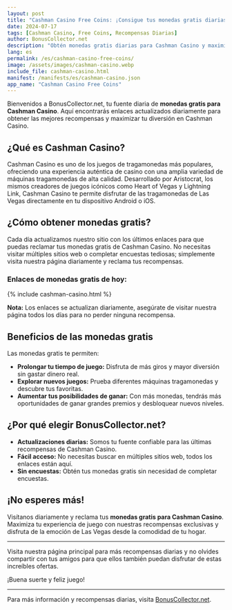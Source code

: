 ```yaml
---
layout: post
title: "Cashman Casino Free Coins: ¡Consigue tus monedas gratis diarias aquí!"
date: 2024-07-17
tags: [Cashman Casino, Free Coins, Recompensas Diarias]
author: BonusCollector.net
description: "Obtén monedas gratis diarias para Cashman Casino y maximiza tu experiencia de juego con nuestras recompensas actualizadas diariamente."
lang: es
permalink: /es/cashman-casino-free-coins/
image: /assets/images/cashman-casino.webp
include_file: cashman-casino.html
manifest: /manifests/es/cashman-casino.json
app_name: "Cashman Casino Free Coins"
---
```


Bienvenidos a BonusCollector.net, tu fuente diaria de **monedas gratis para Cashman Casino**. Aquí encontrarás enlaces actualizados diariamente para obtener las mejores recompensas y maximizar tu diversión en Cashman Casino.

## ¿Qué es Cashman Casino?

Cashman Casino es uno de los juegos de tragamonedas más populares, ofreciendo una experiencia auténtica de casino con una amplia variedad de máquinas tragamonedas de alta calidad. Desarrollado por Aristocrat, los mismos creadores de juegos icónicos como Heart of Vegas y Lightning Link, Cashman Casino te permite disfrutar de las tragamonedas de Las Vegas directamente en tu dispositivo Android o iOS.

## ¿Cómo obtener monedas gratis?

Cada día actualizamos nuestro sitio con los últimos enlaces para que puedas reclamar tus monedas gratis de Cashman Casino. No necesitas visitar múltiples sitios web o completar encuestas tediosas; simplemente visita nuestra página diariamente y reclama tus recompensas.

### Enlaces de monedas gratis de hoy:

{% include cashman-casino.html %}

**Nota:** Los enlaces se actualizan diariamente, asegúrate de visitar nuestra página todos los días para no perder ninguna recompensa.

## Beneficios de las monedas gratis

Las monedas gratis te permiten:

- **Prolongar tu tiempo de juego:** Disfruta de más giros y mayor diversión sin gastar dinero real.
- **Explorar nuevos juegos:** Prueba diferentes máquinas tragamonedas y descubre tus favoritas.
- **Aumentar tus posibilidades de ganar:** Con más monedas, tendrás más oportunidades de ganar grandes premios y desbloquear nuevos niveles.

## ¿Por qué elegir BonusCollector.net?

- **Actualizaciones diarias:** Somos tu fuente confiable para las últimas recompensas de Cashman Casino.
- **Fácil acceso:** No necesitas buscar en múltiples sitios web, todos los enlaces están aquí.
- **Sin encuestas:** Obtén tus monedas gratis sin necesidad de completar encuestas.

## ¡No esperes más!

Visítanos diariamente y reclama tus **monedas gratis para Cashman Casino**. Maximiza tu experiencia de juego con nuestras recompensas exclusivas y disfruta de la emoción de Las Vegas desde la comodidad de tu hogar.

---

Visita nuestra página principal para más recompensas diarias y no olvides compartir con tus amigos para que ellos también puedan disfrutar de estas increíbles ofertas.

¡Buena suerte y feliz juego!

---

Para más información y recompensas diarias, visita [BonusCollector.net](https://bonuscollector.net/es/).